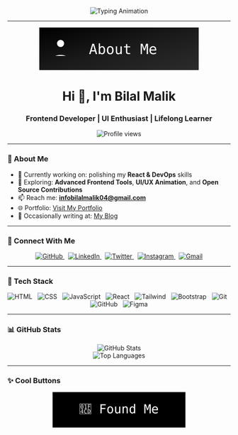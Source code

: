 <!-- Typing Header -->
<p align="center">
  <img src="https://readme-typing-svg.herokuapp.com?font=Fira+Code&size=24&duration=3000&pause=1000&color=6C63FF&center=true&vCenter=true&width=600&lines=Building+-+Designing+-+Creating" alt="Typing Animation" />
</p>

<hr>

<!-- About Me Button -->
<p align="center">
  <img src="https://raw.githubusercontent.com/bilalmalik04/bilalmalik04/main/about-me-btn.svg" alt="About Me Button" />
</p>

<!-- Greeting -->
<h1 align="center">Hi 👋, I'm Bilal Malik</h1>
<h3 align="center">Frontend Developer | UI Enthusiast | Lifelong Learner</h3>

<p align="center">
  <img src="https://komarev.com/ghpvc/?username=bilalmalik04&label=Profile%20views&color=6C63FF&style=flat" alt="Profile views" />
</p>

---

### 🚀 About Me

- 🔭 Currently working on: polishing my **React & DevOps** skills  
- 🌱 Exploring: **Advanced Frontend Tools**, **UI/UX Animation**, and **Open Source Contributions**  
- 📫 Reach me: **infobilalmalik04@gmail.com**  
- 🌐 Portfolio: [Visit My Portfolio](https://bilal-profile.netlify.app)  
- 📝 Occasionally writing at: [My Blog](https://your-blog-link.com)

---

### 🔗 Connect With Me

<p align="center">
  <a href="https://github.com/bilalmalik04" target="_blank">
    <img alt="GitHub" height="32" src="https://cdn.jsdelivr.net/gh/devicons/devicon/icons/github/github-original.svg" />
  </a>
  &nbsp;
  <a href="https://www.linkedin.com/in/YOUR-LINK" target="_blank">
    <img alt="LinkedIn" height="32" src="https://cdn.jsdelivr.net/gh/devicons/devicon/icons/linkedin/linkedin-original.svg" />
  </a>
  &nbsp;
  <a href="https://twitter.com/YOUR-HANDLE" target="_blank">
    <img alt="Twitter" height="32" src="https://cdn.jsdelivr.net/gh/devicons/devicon/icons/twitter/twitter-original.svg" />
  </a>
  &nbsp;
  <a href="https://www.instagram.com/YOUR-HANDLE" target="_blank">
    <img alt="Instagram" height="32" src="https://img.icons8.com/fluency/48/instagram-new.png" />
  </a>
  &nbsp;
  <a href="mailto:infobilalmalik04@gmail.com" target="_blank">
    <img alt="Gmail" height="32" src="https://img.icons8.com/color/48/gmail--v1.png" />
  </a>
</p>

---

### 🧰 Tech Stack

<p align="center">
  <img src="https://cdn.jsdelivr.net/gh/devicons/devicon/icons/html5/html5-original.svg" height="40" alt="HTML" />
  &nbsp;
  <img src="https://cdn.jsdelivr.net/gh/devicons/devicon/icons/css3/css3-original.svg" height="40" alt="CSS" />
  &nbsp;
  <img src="https://cdn.jsdelivr.net/gh/devicons/devicon/icons/javascript/javascript-original.svg" height="40" alt="JavaScript" />
  &nbsp;
  <img src="https://cdn.jsdelivr.net/gh/devicons/devicon/icons/react/react-original.svg" height="40" alt="React" />
  &nbsp;
  <img src="https://img.icons8.com/color/48/tailwind_css.png" height="40" alt="Tailwind" />
  &nbsp;
  <img src="https://cdn.jsdelivr.net/gh/devicons/devicon/icons/bootstrap/bootstrap-original.svg" height="40" alt="Bootstrap" />
  &nbsp;
  <img src="https://cdn.jsdelivr.net/gh/devicons/devicon/icons/git/git-original.svg" height="40" alt="Git" />
  &nbsp;
  <img src="https://cdn.jsdelivr.net/gh/devicons/devicon/icons/github/github-original.svg" height="40" alt="GitHub" />
  &nbsp;
  <img src="https://cdn.jsdelivr.net/gh/devicons/devicon/icons/figma/figma-original.svg" height="40" alt="Figma" />
</p>

---

### 📊 GitHub Stats

<p align="center">
  <img src="https://github-readme-stats.vercel.app/api?username=bilalmalik04&show_icons=true&theme=radical&hide_title=true" alt="GitHub Stats" />
  <br>
  <img src="https://github-readme-stats.vercel.app/api/top-langs/?username=bilalmalik04&layout=compact&theme=radical" alt="Top Languages" />
</p>

---

### ✨ Cool Buttons

<p align="center">
  <img src="https://raw.githubusercontent.com/bilalmalik04/bilalmalik04/main/found-me-btn.svg" alt="Found Me" />
</p>
